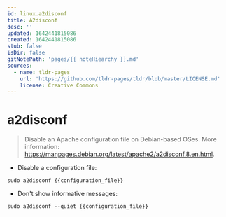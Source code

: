 ```yaml
---
id: linux.a2disconf
title: A2disconf
desc: ''
updated: 1642441815086
created: 1642441815086
stub: false
isDir: false
gitNotePath: 'pages/{{ noteHiearchy }}.md'
sources:
  - name: tldr-pages
    url: 'https://github.com/tldr-pages/tldr/blob/master/LICENSE.md'
    license: Creative Commons
---
```

# a2disconf

> Disable an Apache configuration file on Debian-based OSes.
> More information: <https://manpages.debian.org/latest/apache2/a2disconf.8.en.html>.

- Disable a configuration file:

`sudo a2disconf {{configuration_file}}`

- Don't show informative messages:

`sudo a2disconf --quiet {{configuration_file}}`

